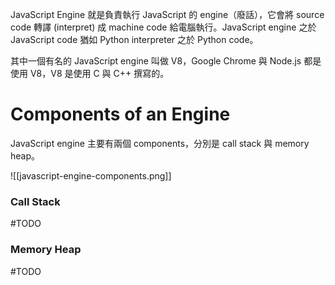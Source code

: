 JavaScript Engine 就是負責執行 JavaScript 的 engine（廢話），它會將 source code 轉譯 (interpret) 成 machine code 給電腦執行。JavaScript engine 之於 JavaScript code 猶如 Python interpreter 之於 Python code。

其中一個有名的 JavaScript engine 叫做 V8，Google Chrome 與 Node.js 都是使用 V8，V8 是使用 C 與 C++ 撰寫的。

# Components of an Engine

JavaScript engine 主要有兩個 components，分別是 call stack 與 memory heap。

![[javascript-engine-components.png]]

### Call Stack

#TODO 

### Memory Heap

#TODO 
